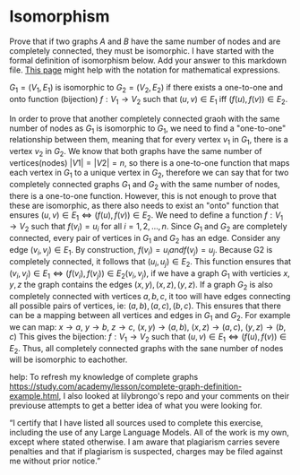 # Isomorphism

Prove that if two graphs $A$ and $B$ have the same number of nodes and are
completely connected, they must be isomorphic. I have started with the formal
definition of isomorphism below. Add your answer to this markdown file. [This
page](https://docs.github.com/en/get-started/writing-on-github/working-with-advanced-formatting/writing-mathematical-expressions)
might help with the notation for mathematical expressions.

$G_1=(V_1 , E_1)$ is isomorphic to $G_2 = (V_2, E_2)$ if there exists a
one-to-one and onto function (bijection) $f: V_1 \rightarrow V_2$ such that $(u,v)
\in E_1$ iff $(f(u),f(v)) \in E_2$.

In order to prove that another completely connected graoh with the same number of nodes as $G_1$ is isomorphic to $G_1$, we need to find a "one-to-one" relationship between them, meaning that for every vertex $v_1$ in $G_1$, there is a vertex $v_2$ in $G_2$. We know that both graphs have the same number of vertices(nodes) $|V1| = |V2| = n$, so there is a one-to-one function that maps each vertex in $G_1$ to a unique vertex in $G_2$, therefore we can say that for two completely connected graphs $G_1$ and $G_2$ with the same number of nodes, there is a one-to-one function. However, this is not enough to prove that these are isomorphic, as there also needs to exist an "onto" function that ensures $(u,v) \in E_1 \iff (f(u),f(v)) \in E_2$. We need to define a function $f:V_1 \rightarrow V_2$ such that $f(v_i)=u_i$ for all $i=1,2,…,n$. Since $G_1$ and $G_2$ are completely connected, every pair of vertices in $G_1$ and $G_2$ has an edge. Consider any edge $(v_i,v_j) \in E_1$. By construction, $f(v_i) = u_i and f(v_j)=u_j$. Because G2 is completely connected, it follows that $(u_i,u_j) \in E_2$. This function ensures that $(v_i,v_j) \in E_1 \iff (f(v_i),f(v_j)) \in E_2(v_i,v_j)$, if we have a graph $G_1$ with verticies $x,y,z$ the graph contains the edges $(x,y), (x,z), (y,z)$. If a graph $G_2$ is also completely connected with vertices $a,b,c$, it too will have edges connecting all possible pairs of vertices, ie: $(a,b), (a,c), (b,c)$. This ensures that there can be a mapping between all vertices and edges in $G_1$ and $G_2$. For example we can map: $x \rightarrow a$, $y \rightarrow b$, $z \rightarrow c$, $(x,y) \rightarrow (a,b)$, $(x,z) \rightarrow (a,c)$, $(y,z) \rightarrow (b,c)$ This gives the bijection: $f: V_1 \rightarrow V_2$ such that $(u,v) \in E_1 \iff (f(u),f(v)) \in E_2$. Thus, all completely connected graphs with the sane number of nodes will be isomorphic to eachother.

help: To refresh my knowledge of complete graphs https://study.com/academy/lesson/complete-graph-definition-example.html, I also looked at lilybrongo's repo and your comments on their previouse attempts to get a better idea of what you were looking for.

“I certify that I have listed all sources used to complete this exercise, including the use of any Large Language Models. All of the work is my own, except where stated otherwise. I am aware that plagiarism carries severe penalties and that if plagiarism is suspected, charges may be filed against me without prior notice.”
